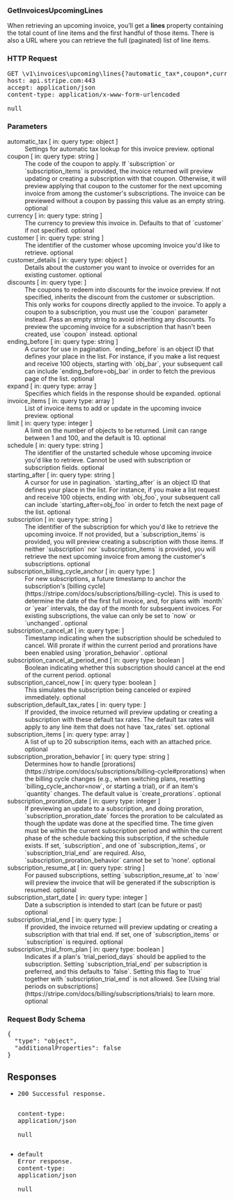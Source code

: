<!DOCTYPE html><html><head><title></title><link rel="stylesheet" href="./OpenApi.css"/><meta charset="utf-8"/><meta name="viewport" content="width=device-width, initial-scale=1"/></head><body><article><section class="requestOverview"><h1 class="request-summary">GetInvoicesUpcomingLines</h1><p class="request-description"><p>When retrieving an upcoming invoice, you’ll get a <strong>lines</strong> property containing the total count of line items and the first handful of those items. There is also a URL where you can retrieve the full (paginated) list of line items.</p></p></section><section class="http"><h3>HTTP Request</h3><pre class="http-example"><span class="request-line">GET</span> <span class="http-target">\v1\invoices\upcoming\lines{?automatic_tax*,coupon*,currency*,customer*,customer_details*,discounts*,ending_before*,expand*,invoice_items*,limit*,schedule*,starting_after*,subscription*,subscription_billing_cycle_anchor*,subscription_cancel_at*,subscription_cancel_at_period_end*,subscription_cancel_now*,subscription_default_tax_rates*,subscription_items*,subscription_proration_behavior*,subscription_proration_date*,subscription_resume_at*,subscription_start_date*,subscription_trial_end*,subscription_trial_from_plan*}</span> <span class="http-version">HTTP/1.1</span>&#xA;<span class="header-line">host</span>: <span class="header-value">api.stripe.com:443</span>&#xA;<span class="header-line">accept</span>: <span class="header-value">application/json</span>&#xA;<span class="header-line">content-type</span>: <span class="header-value">application/x-www-form-urlencoded</span>&#xA;&#xA;null</pre></section><dl class="parameters"><h3>Parameters</h3><dt class="parameter"><span class="parameter-name">automatic_tax</span> [ in: <span class="parameter-location">query</span> type: <span class="parameter-type">object</span> ]</dt><dd class="parameter"><span class="parameter-description">Settings for automatic tax lookup for this invoice preview.</span> <span class="parameter-required">optional</span></dd><dt class="parameter"><span class="parameter-name">coupon</span> [ in: <span class="parameter-location">query</span> type: <span class="parameter-type">string</span> ]</dt><dd class="parameter"><span class="parameter-description">The code of the coupon to apply. If `subscription` or `subscription_items` is provided, the invoice returned will preview updating or creating a subscription with that coupon. Otherwise, it will preview applying that coupon to the customer for the next upcoming invoice from among the customer's subscriptions. The invoice can be previewed without a coupon by passing this value as an empty string.</span> <span class="parameter-required">optional</span></dd><dt class="parameter"><span class="parameter-name">currency</span> [ in: <span class="parameter-location">query</span> type: <span class="parameter-type">string</span> ]</dt><dd class="parameter"><span class="parameter-description">The currency to preview this invoice in. Defaults to that of `customer` if not specified.</span> <span class="parameter-required">optional</span></dd><dt class="parameter"><span class="parameter-name">customer</span> [ in: <span class="parameter-location">query</span> type: <span class="parameter-type">string</span> ]</dt><dd class="parameter"><span class="parameter-description">The identifier of the customer whose upcoming invoice you'd like to retrieve.</span> <span class="parameter-required">optional</span></dd><dt class="parameter"><span class="parameter-name">customer_details</span> [ in: <span class="parameter-location">query</span> type: <span class="parameter-type">object</span> ]</dt><dd class="parameter"><span class="parameter-description">Details about the customer you want to invoice or overrides for an existing customer.</span> <span class="parameter-required">optional</span></dd><dt class="parameter"><span class="parameter-name">discounts</span> [ in: <span class="parameter-location">query</span> type: <span class="parameter-type"></span> ]</dt><dd class="parameter"><span class="parameter-description">The coupons to redeem into discounts for the invoice preview. If not specified, inherits the discount from the customer or subscription. This only works for coupons directly applied to the invoice. To apply a coupon to a subscription, you must use the `coupon` parameter instead. Pass an empty string to avoid inheriting any discounts. To preview the upcoming invoice for a subscription that hasn't been created, use `coupon` instead.</span> <span class="parameter-required">optional</span></dd><dt class="parameter"><span class="parameter-name">ending_before</span> [ in: <span class="parameter-location">query</span> type: <span class="parameter-type">string</span> ]</dt><dd class="parameter"><span class="parameter-description">A cursor for use in pagination. `ending_before` is an object ID that defines your place in the list. For instance, if you make a list request and receive 100 objects, starting with `obj_bar`, your subsequent call can include `ending_before=obj_bar` in order to fetch the previous page of the list.</span> <span class="parameter-required">optional</span></dd><dt class="parameter"><span class="parameter-name">expand</span> [ in: <span class="parameter-location">query</span> type: <span class="parameter-type">array</span> ]</dt><dd class="parameter"><span class="parameter-description">Specifies which fields in the response should be expanded.</span> <span class="parameter-required">optional</span></dd><dt class="parameter"><span class="parameter-name">invoice_items</span> [ in: <span class="parameter-location">query</span> type: <span class="parameter-type">array</span> ]</dt><dd class="parameter"><span class="parameter-description">List of invoice items to add or update in the upcoming invoice preview.</span> <span class="parameter-required">optional</span></dd><dt class="parameter"><span class="parameter-name">limit</span> [ in: <span class="parameter-location">query</span> type: <span class="parameter-type">integer</span> ]</dt><dd class="parameter"><span class="parameter-description">A limit on the number of objects to be returned. Limit can range between 1 and 100, and the default is 10.</span> <span class="parameter-required">optional</span></dd><dt class="parameter"><span class="parameter-name">schedule</span> [ in: <span class="parameter-location">query</span> type: <span class="parameter-type">string</span> ]</dt><dd class="parameter"><span class="parameter-description">The identifier of the unstarted schedule whose upcoming invoice you'd like to retrieve. Cannot be used with subscription or subscription fields.</span> <span class="parameter-required">optional</span></dd><dt class="parameter"><span class="parameter-name">starting_after</span> [ in: <span class="parameter-location">query</span> type: <span class="parameter-type">string</span> ]</dt><dd class="parameter"><span class="parameter-description">A cursor for use in pagination. `starting_after` is an object ID that defines your place in the list. For instance, if you make a list request and receive 100 objects, ending with `obj_foo`, your subsequent call can include `starting_after=obj_foo` in order to fetch the next page of the list.</span> <span class="parameter-required">optional</span></dd><dt class="parameter"><span class="parameter-name">subscription</span> [ in: <span class="parameter-location">query</span> type: <span class="parameter-type">string</span> ]</dt><dd class="parameter"><span class="parameter-description">The identifier of the subscription for which you'd like to retrieve the upcoming invoice. If not provided, but a `subscription_items` is provided, you will preview creating a subscription with those items. If neither `subscription` nor `subscription_items` is provided, you will retrieve the next upcoming invoice from among the customer's subscriptions.</span> <span class="parameter-required">optional</span></dd><dt class="parameter"><span class="parameter-name">subscription_billing_cycle_anchor</span> [ in: <span class="parameter-location">query</span> type: <span class="parameter-type"></span> ]</dt><dd class="parameter"><span class="parameter-description">For new subscriptions, a future timestamp to anchor the subscription's [billing cycle](https://stripe.com/docs/subscriptions/billing-cycle). This is used to determine the date of the first full invoice, and, for plans with `month` or `year` intervals, the day of the month for subsequent invoices. For existing subscriptions, the value can only be set to `now` or `unchanged`.</span> <span class="parameter-required">optional</span></dd><dt class="parameter"><span class="parameter-name">subscription_cancel_at</span> [ in: <span class="parameter-location">query</span> type: <span class="parameter-type"></span> ]</dt><dd class="parameter"><span class="parameter-description">Timestamp indicating when the subscription should be scheduled to cancel. Will prorate if within the current period and prorations have been enabled using `proration_behavior`.</span> <span class="parameter-required">optional</span></dd><dt class="parameter"><span class="parameter-name">subscription_cancel_at_period_end</span> [ in: <span class="parameter-location">query</span> type: <span class="parameter-type">boolean</span> ]</dt><dd class="parameter"><span class="parameter-description">Boolean indicating whether this subscription should cancel at the end of the current period.</span> <span class="parameter-required">optional</span></dd><dt class="parameter"><span class="parameter-name">subscription_cancel_now</span> [ in: <span class="parameter-location">query</span> type: <span class="parameter-type">boolean</span> ]</dt><dd class="parameter"><span class="parameter-description">This simulates the subscription being canceled or expired immediately.</span> <span class="parameter-required">optional</span></dd><dt class="parameter"><span class="parameter-name">subscription_default_tax_rates</span> [ in: <span class="parameter-location">query</span> type: <span class="parameter-type"></span> ]</dt><dd class="parameter"><span class="parameter-description">If provided, the invoice returned will preview updating or creating a subscription with these default tax rates. The default tax rates will apply to any line item that does not have `tax_rates` set.</span> <span class="parameter-required">optional</span></dd><dt class="parameter"><span class="parameter-name">subscription_items</span> [ in: <span class="parameter-location">query</span> type: <span class="parameter-type">array</span> ]</dt><dd class="parameter"><span class="parameter-description">A list of up to 20 subscription items, each with an attached price.</span> <span class="parameter-required">optional</span></dd><dt class="parameter"><span class="parameter-name">subscription_proration_behavior</span> [ in: <span class="parameter-location">query</span> type: <span class="parameter-type">string</span> ]</dt><dd class="parameter"><span class="parameter-description">Determines how to handle [prorations](https://stripe.com/docs/subscriptions/billing-cycle#prorations) when the billing cycle changes (e.g., when switching plans, resetting `billing_cycle_anchor=now`, or starting a trial), or if an item's `quantity` changes. The default value is `create_prorations`.</span> <span class="parameter-required">optional</span></dd><dt class="parameter"><span class="parameter-name">subscription_proration_date</span> [ in: <span class="parameter-location">query</span> type: <span class="parameter-type">integer</span> ]</dt><dd class="parameter"><span class="parameter-description">If previewing an update to a subscription, and doing proration, `subscription_proration_date` forces the proration to be calculated as though the update was done at the specified time. The time given must be within the current subscription period and within the current phase of the schedule backing this subscription, if the schedule exists. If set, `subscription`, and one of `subscription_items`, or `subscription_trial_end` are required. Also, `subscription_proration_behavior` cannot be set to 'none'.</span> <span class="parameter-required">optional</span></dd><dt class="parameter"><span class="parameter-name">subscription_resume_at</span> [ in: <span class="parameter-location">query</span> type: <span class="parameter-type">string</span> ]</dt><dd class="parameter"><span class="parameter-description">For paused subscriptions, setting `subscription_resume_at` to `now` will preview the invoice that will be generated if the subscription is resumed.</span> <span class="parameter-required">optional</span></dd><dt class="parameter"><span class="parameter-name">subscription_start_date</span> [ in: <span class="parameter-location">query</span> type: <span class="parameter-type">integer</span> ]</dt><dd class="parameter"><span class="parameter-description">Date a subscription is intended to start (can be future or past)</span> <span class="parameter-required">optional</span></dd><dt class="parameter"><span class="parameter-name">subscription_trial_end</span> [ in: <span class="parameter-location">query</span> type: <span class="parameter-type"></span> ]</dt><dd class="parameter"><span class="parameter-description">If provided, the invoice returned will preview updating or creating a subscription with that trial end. If set, one of `subscription_items` or `subscription` is required.</span> <span class="parameter-required">optional</span></dd><dt class="parameter"><span class="parameter-name">subscription_trial_from_plan</span> [ in: <span class="parameter-location">query</span> type: <span class="parameter-type">boolean</span> ]</dt><dd class="parameter"><span class="parameter-description">Indicates if a plan's `trial_period_days` should be applied to the subscription. Setting `subscription_trial_end` per subscription is preferred, and this defaults to `false`. Setting this flag to `true` together with `subscription_trial_end` is not allowed. See [Using trial periods on subscriptions](https://stripe.com/docs/billing/subscriptions/trials) to learn more.</span> <span class="parameter-required">optional</span></dd></dl><section class="requestContent"><h3>Request Body Schema</h3><pre class="schema">{&#xA;  &quot;type&quot;: &quot;object&quot;,&#xA;  &quot;additionalProperties&quot;: false&#xA;}</pre></section><section class="responses"><h2>Responses</h2><ul class="responses"><li class="response"><pre class="http-example"><span class="status-line">200</span> <span class="status-description">Successful response.</span>
<span class="header-line">content-type</span>: <span class="header-value">application/json</span>&#xA;&#xA;null</pre></li><li class="response"><pre class="http-example"><span class="status-line">default</span> <span class="status-description">Error response.</span>
<span class="header-line">content-type</span>: <span class="header-value">application/json</span>&#xA;&#xA;null</pre></li></ul></section></article></body></html>